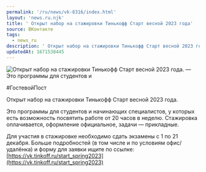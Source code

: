 ```yaml
---
permalink: '/ru/news/vk-8316/index.html'
layout: 'news.ru.njk'
title: ' Открыт набор на стажировки Тинькофф Старт весной 2023 года'
source: ВКонтакте
tags:
  - news_ru
description: ' Открыт набор на стажировки Тинькофф Старт весной 2023 года'
updatedAt: 1671538445
---
```

![ Открыт набор на стажировки Тинькофф Старт весной 2023 года. — Это программы для студентов и](https://sun1-83.userapi.com/impg/H1WzZIqiBhs8sS2VmBPQAt5iM3bCH7MA3dE53A/_iGeXhPXstk.jpg?size=1080x1080&quality=96&sign=1e5c0c4a017d3d38a8e8583f0250bdf5&c_uniq_tag=ZD6C3YizGk32buhZ3bV6nRc4GfGwz1QaTMUb2nEjLHQ&type=album)

#ГостевойПост

Открыт набор на стажировки Тинькофф Старт весной 2023 года.

Это программы для студентов и начинающих специалистов, у которых есть возможность посвятить работе от 20 часов в неделю. Стажировка оплачивается, оформление официальное, задачи — прикладные.

Для участия в стажировке необходимо сдать экзамены с 1 по 21 декабря. Больше подробностей (в том числе и по условиям офис/удалёнка) и форму для заявки ищите по ссылке: [https://vk.tinkoff.ru/start_spring2023](https://vk.tinkoff.ru/start_spring2023)
